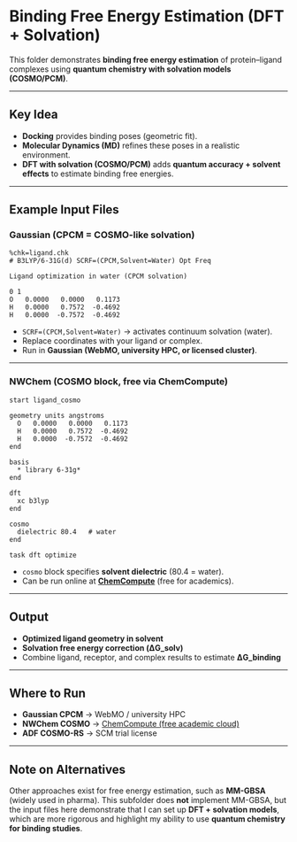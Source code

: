 # Binding Free Energy Estimation (DFT + Solvation)

This folder demonstrates **binding free energy estimation** of protein–ligand complexes using **quantum chemistry with solvation models (COSMO/PCM)**.

---

## Key Idea
- **Docking** provides binding poses (geometric fit).  
- **Molecular Dynamics (MD)** refines these poses in a realistic environment.  
- **DFT with solvation (COSMO/PCM)** adds **quantum accuracy + solvent effects** to estimate binding free energies.  

---

##  Example Input Files

### Gaussian (CPCM = COSMO-like solvation)

```text
%chk=ligand.chk
# B3LYP/6-31G(d) SCRF=(CPCM,Solvent=Water) Opt Freq

Ligand optimization in water (CPCM solvation)

0 1
O   0.0000   0.0000   0.1173
H   0.0000   0.7572  -0.4692
H   0.0000  -0.7572  -0.4692
````

* `SCRF=(CPCM,Solvent=Water)` → activates continuum solvation (water).
* Replace coordinates with your ligand or complex.
* Run in **Gaussian (WebMO, university HPC, or licensed cluster)**.

---

### NWChem (COSMO block, free via ChemCompute)

```text
start ligand_cosmo

geometry units angstroms
  O   0.0000   0.0000   0.1173
  H   0.0000   0.7572  -0.4692
  H   0.0000  -0.7572  -0.4692
end

basis
  * library 6-31g*
end

dft
  xc b3lyp
end

cosmo
  dielectric 80.4   # water
end

task dft optimize
```

* `cosmo` block specifies **solvent dielectric** (80.4 = water).
* Can be run online at **[ChemCompute](https://chemcompute.org)** (free for academics).

---

## Output

* **Optimized ligand geometry in solvent**
* **Solvation free energy correction (ΔG\_solv)**
* Combine ligand, receptor, and complex results to estimate **ΔG\_binding**


---

## Where to Run

* **Gaussian CPCM** → WebMO / university HPC
* **NWChem COSMO** → [ChemCompute (free academic cloud)](https://chemcompute.org)
* **ADF COSMO-RS** → SCM trial license
---

## Note on Alternatives

Other approaches exist for free energy estimation, such as **MM-GBSA** (widely used in pharma).
This subfolder does **not** implement MM-GBSA, but the input files here demonstrate that I can set up **DFT + solvation models**, which are more rigorous and highlight my ability to use **quantum chemistry for binding studies**.
